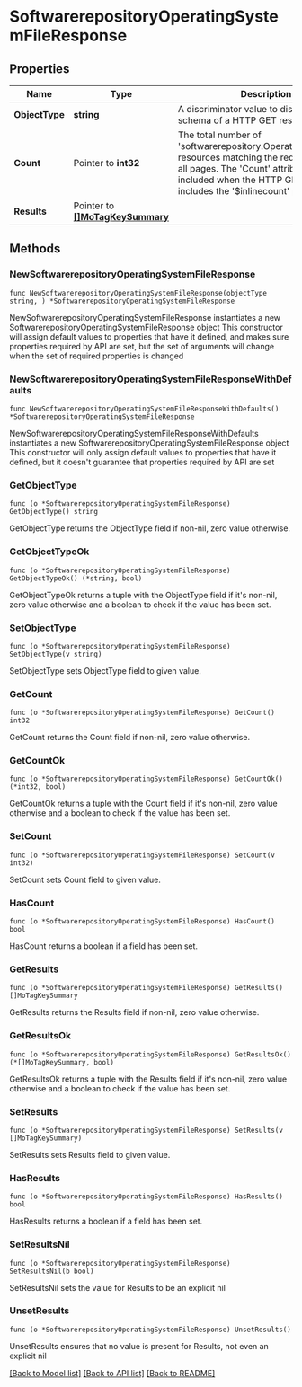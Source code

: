 # SoftwarerepositoryOperatingSystemFileResponse

## Properties

Name | Type | Description | Notes
------------ | ------------- | ------------- | -------------
**ObjectType** | **string** | A discriminator value to disambiguate the schema of a HTTP GET response body. | 
**Count** | Pointer to **int32** | The total number of &#39;softwarerepository.OperatingSystemFile&#39; resources matching the request, accross all pages. The &#39;Count&#39; attribute is included when the HTTP GET request includes the &#39;$inlinecount&#39; parameter. | [optional] 
**Results** | Pointer to [**[]MoTagKeySummary**](mo.TagKeySummary.md) |  | [optional] 

## Methods

### NewSoftwarerepositoryOperatingSystemFileResponse

`func NewSoftwarerepositoryOperatingSystemFileResponse(objectType string, ) *SoftwarerepositoryOperatingSystemFileResponse`

NewSoftwarerepositoryOperatingSystemFileResponse instantiates a new SoftwarerepositoryOperatingSystemFileResponse object
This constructor will assign default values to properties that have it defined,
and makes sure properties required by API are set, but the set of arguments
will change when the set of required properties is changed

### NewSoftwarerepositoryOperatingSystemFileResponseWithDefaults

`func NewSoftwarerepositoryOperatingSystemFileResponseWithDefaults() *SoftwarerepositoryOperatingSystemFileResponse`

NewSoftwarerepositoryOperatingSystemFileResponseWithDefaults instantiates a new SoftwarerepositoryOperatingSystemFileResponse object
This constructor will only assign default values to properties that have it defined,
but it doesn't guarantee that properties required by API are set

### GetObjectType

`func (o *SoftwarerepositoryOperatingSystemFileResponse) GetObjectType() string`

GetObjectType returns the ObjectType field if non-nil, zero value otherwise.

### GetObjectTypeOk

`func (o *SoftwarerepositoryOperatingSystemFileResponse) GetObjectTypeOk() (*string, bool)`

GetObjectTypeOk returns a tuple with the ObjectType field if it's non-nil, zero value otherwise
and a boolean to check if the value has been set.

### SetObjectType

`func (o *SoftwarerepositoryOperatingSystemFileResponse) SetObjectType(v string)`

SetObjectType sets ObjectType field to given value.


### GetCount

`func (o *SoftwarerepositoryOperatingSystemFileResponse) GetCount() int32`

GetCount returns the Count field if non-nil, zero value otherwise.

### GetCountOk

`func (o *SoftwarerepositoryOperatingSystemFileResponse) GetCountOk() (*int32, bool)`

GetCountOk returns a tuple with the Count field if it's non-nil, zero value otherwise
and a boolean to check if the value has been set.

### SetCount

`func (o *SoftwarerepositoryOperatingSystemFileResponse) SetCount(v int32)`

SetCount sets Count field to given value.

### HasCount

`func (o *SoftwarerepositoryOperatingSystemFileResponse) HasCount() bool`

HasCount returns a boolean if a field has been set.

### GetResults

`func (o *SoftwarerepositoryOperatingSystemFileResponse) GetResults() []MoTagKeySummary`

GetResults returns the Results field if non-nil, zero value otherwise.

### GetResultsOk

`func (o *SoftwarerepositoryOperatingSystemFileResponse) GetResultsOk() (*[]MoTagKeySummary, bool)`

GetResultsOk returns a tuple with the Results field if it's non-nil, zero value otherwise
and a boolean to check if the value has been set.

### SetResults

`func (o *SoftwarerepositoryOperatingSystemFileResponse) SetResults(v []MoTagKeySummary)`

SetResults sets Results field to given value.

### HasResults

`func (o *SoftwarerepositoryOperatingSystemFileResponse) HasResults() bool`

HasResults returns a boolean if a field has been set.

### SetResultsNil

`func (o *SoftwarerepositoryOperatingSystemFileResponse) SetResultsNil(b bool)`

 SetResultsNil sets the value for Results to be an explicit nil

### UnsetResults
`func (o *SoftwarerepositoryOperatingSystemFileResponse) UnsetResults()`

UnsetResults ensures that no value is present for Results, not even an explicit nil

[[Back to Model list]](../README.md#documentation-for-models) [[Back to API list]](../README.md#documentation-for-api-endpoints) [[Back to README]](../README.md)


